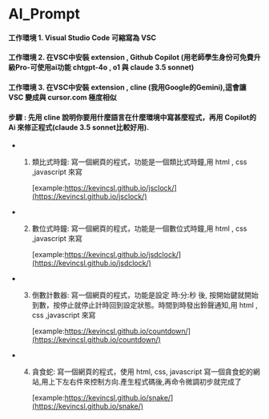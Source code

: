 # AI_Prompt

####  工作環境 1. Visual Studio Code 可縮寫為 VSC
####  工作環境 2. 在VSC中安裝 extension , Github Copilot (用老師學生身份可免費升級Pro-可使用ai功能 chtgpt-4o , o1 與 claude 3.5 sonnet)
####  工作環境 3. 在VSC中安裝 extension , cline (我用Google的Gemini),這會讓 VSC 變成與 cursor.com 極度相似
####  步驟 : 先用 cline 說明你要用什麼語言在什麼環境中寫甚麼程式，再用 Copilot的 Ai 來修正程式(claude 3.5 sonnet比較好用).

- 1. 類比式時鐘: 寫一個網頁的程式，功能是一個類比式時鐘,用 html , css ,javascript 來寫

     [example:https://kevincsl.github.io/jsclock/](https://kevincsl.github.io/jsclock/)
     
- 2. 數位式時鐘: 寫一個網頁的程式，功能是一個數位式時鐘,用 html , css ,javascript 來寫
 
     [example:https://kevincsl.github.io/jsdclock/](https://kevincsl.github.io/jsdclock/)

- 3. 倒數計數器: 寫一個網頁的程式，功能是設定 時:分:秒 後, 按開始鍵就開始到數，按停止就停止計時回到設定狀態。時間到時發出鈴聲通知,用 html , css ,javascript 來寫
 
     [example:https://kevincsl.github.io/countdown/](https://kevincsl.github.io/countdown/)
     
- 4. 貪食蛇: 寫一個網頁的程式，使用 html, css, javascript 寫一個貪食蛇的網站,用上下左右件來控制方向.產生程式碼後,再命令微調初步就完成了
     
     [example:https://kevincsl.github.io/snake/](https://kevincsl.github.io/snake/)
